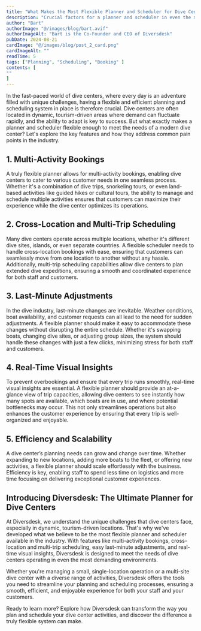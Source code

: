 ```yaml
---
title: "What Makes the Most Flexible Planner and Scheduler for Dive Centers?"
description: "Crucial factors for a planner and scheduler in even the most dynamic, tourism-diven areas."
author: "Bart"
authorImage: "@/images/blog/bart.avif"
authorImageAlt: "Bart is the Co-Founder and CEO of Diversdesk"
pubDate: 2024-08-21
cardImage: "@/images/blog/post_2_card.png"
cardImageAlt: ""
readTime: 5
tags: ["Planning", "Scheduling", "Booking" ]
contents: [
""
]
---
```


In the fast-paced world of dive centers, where every day is an adventure filled with unique challenges, having a flexible and efficient planning and scheduling system in place is therefore crucial. Dive centers are often located in dynamic, tourism-driven areas where demand can fluctuate rapidly, and the ability to adapt is key to success. But what exactly makes a planner and scheduler flexible enough to meet the needs of a modern dive center? Let's explore the key features and how they address common pain points in the industry.

## 1. Multi-Activity Bookings

A truly flexible planner allows for multi-activity bookings, enabling dive centers to cater to various customer needs in one seamless process. Whether it's a combination of dive trips, snorkeling tours, or even land-based activities like guided hikes or cultural tours, the ability to manage and schedule multiple activities ensures that customers can maximize their experience while the dive center optimizes its operations.

## 2. Cross-Location and Multi-Trip Scheduling

Many dive centers operate across multiple locations, whether it's different dive sites, islands, or even separate countries. A flexible scheduler needs to handle cross-location bookings with ease, ensuring that customers can seamlessly move from one location to another without any hassle. Additionally, multi-trip scheduling capabilities allow dive centers to plan extended dive expeditions, ensuring a smooth and coordinated experience for both staff and customers.

## 3. Last-Minute Adjustments

In the dive industry, last-minute changes are inevitable. Weather conditions, boat availability, and customer requests can all lead to the need for sudden adjustments. A flexible planner should make it easy to accommodate these changes without disrupting the entire schedule. Whether it's swapping boats, changing dive sites, or adjusting group sizes, the system should handle these changes with just a few clicks, minimizing stress for both staff and customers.

## 4. Real-Time Visual Insights

To prevent overbookings and ensure that every trip runs smoothly, real-time visual insights are essential. A flexible planner should provide an at-a-glance view of trip capacities, allowing dive centers to see instantly how many spots are available, which boats are in use, and where potential bottlenecks may occur. This not only streamlines operations but also enhances the customer experience by ensuring that every trip is well-organized and enjoyable.

## 5. Efficiency and Scalability

A dive center’s planning needs can grow and change over time. Whether expanding to new locations, adding more boats to the fleet, or offering new activities, a flexible planner should scale effortlessly with the business. Efficiency is key, enabling staff to spend less time on logistics and more time focusing on delivering exceptional customer experiences.

## Introducing Diversdesk: The Ultimate Planner for Dive Centers

At Diversdesk, we understand the unique challenges that dive centers face, especially in dynamic, tourism-driven locations. That's why we've developed what we believe to be the most flexible planner and scheduler available in the industry. With features like multi-activity bookings, cross-location and multi-trip scheduling, easy last-minute adjustments, and real-time visual insights, Diversdesk is designed to meet the needs of dive centers operating in even the most demanding environments.

Whether you're managing a small, single-location operation or a multi-site dive center with a diverse range of activities, Diversdesk offers the tools you need to streamline your planning and scheduling processes, ensuring a smooth, efficient, and enjoyable experience for both your staff and your customers.

Ready to learn more? Explore how Diversdesk can transform the way you plan and schedule your dive center activities, and discover the difference a truly flexible system can make.